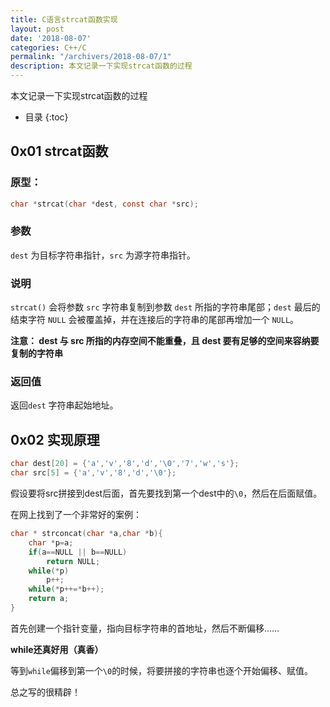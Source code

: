 ```yaml
---
title: C语言strcat函数实现
layout: post
date: '2018-08-07'
categories: C++/C
permalink: "/archivers/2018-08-07/1"
description: 本文记录一下实现strcat函数的过程
---
```


本文记录一下实现strcat函数的过程
<!--more-->
* 目录
{:toc}

## 0x01 strcat函数

### 原型：

```c
char *strcat(char *dest, const char *src);
```
### 参数

`dest` 为目标字符串指针，`src` 为源字符串指针。

### 说明

`strcat()` 会将参数 `src` 字符串复制到参数 `dest` 所指的字符串尾部；`dest` 最后的结束字符 `NULL` 会被覆盖掉，并在连接后的字符串的尾部再增加一个 `NULL`。

**注意： dest 与 src 所指的内存空间不能重叠，且 dest 要有足够的空间来容纳要复制的字符串**

### 返回值

返回`dest` 字符串起始地址。

## 0x02 实现原理

```c
char dest[20] = {'a','v','8','d','\0','7','w','s'};
char src[5] = {'a','v','8','d','\0'};
```

假设要将src拼接到dest后面，首先要找到第一个dest中的`\0`，然后在后面赋值。

在网上找到了一个非常好的案例：

```c
char * strconcat(char *a,char *b){
    char *p=a;
    if(a==NULL || b==NULL)
        return NULL;
    while(*p)
        p++;
    while(*p++=*b++);
    return a;
}
```
首先创建一个指针变量，指向目标字符串的首地址，然后不断偏移……

**while还真好用（真香）**

等到`while`偏移到第一个`\0`的时候，将要拼接的字符串也逐个开始偏移、赋值。

总之写的很精辟！